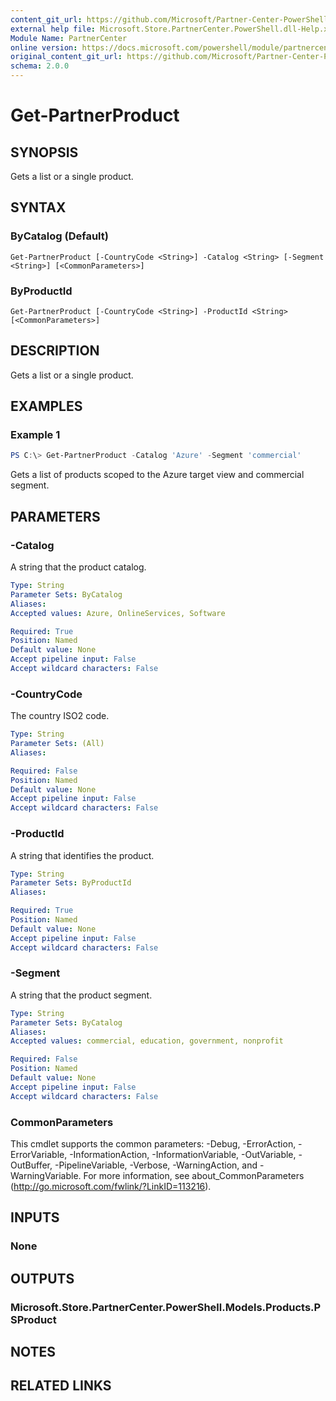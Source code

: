 ```yaml
---
content_git_url: https://github.com/Microsoft/Partner-Center-PowerShell/blob/master/docs/help/Get-PartnerProduct.md
external help file: Microsoft.Store.PartnerCenter.PowerShell.dll-Help.xml
Module Name: PartnerCenter
online version: https://docs.microsoft.com/powershell/module/partnercenter/Get-PartnerProduct
original_content_git_url: https://github.com/Microsoft/Partner-Center-PowerShell/blob/master/docs/help/Get-PartnerProduct.md
schema: 2.0.0
---
```


# Get-PartnerProduct

## SYNOPSIS
Gets a list or a single product.

## SYNTAX

### ByCatalog (Default)
```
Get-PartnerProduct [-CountryCode <String>] -Catalog <String> [-Segment <String>] [<CommonParameters>]
```

### ByProductId
```
Get-PartnerProduct [-CountryCode <String>] -ProductId <String> [<CommonParameters>]
```

## DESCRIPTION
Gets a list or a single product.

## EXAMPLES

### Example 1
```powershell
PS C:\> Get-PartnerProduct -Catalog 'Azure' -Segment 'commercial'
```

Gets a list of products scoped to the Azure target view and commercial segment.

## PARAMETERS

### -Catalog
A string that the product catalog.

```yaml
Type: String
Parameter Sets: ByCatalog
Aliases:
Accepted values: Azure, OnlineServices, Software

Required: True
Position: Named
Default value: None
Accept pipeline input: False
Accept wildcard characters: False
```

### -CountryCode
The country ISO2 code.

```yaml
Type: String
Parameter Sets: (All)
Aliases:

Required: False
Position: Named
Default value: None
Accept pipeline input: False
Accept wildcard characters: False
```

### -ProductId
A string that identifies the product.

```yaml
Type: String
Parameter Sets: ByProductId
Aliases:

Required: True
Position: Named
Default value: None
Accept pipeline input: False
Accept wildcard characters: False
```

### -Segment
A string that the product segment.

```yaml
Type: String
Parameter Sets: ByCatalog
Aliases:
Accepted values: commercial, education, government, nonprofit

Required: False
Position: Named
Default value: None
Accept pipeline input: False
Accept wildcard characters: False
```

### CommonParameters
This cmdlet supports the common parameters: -Debug, -ErrorAction, -ErrorVariable, -InformationAction, -InformationVariable, -OutVariable, -OutBuffer, -PipelineVariable, -Verbose, -WarningAction, and -WarningVariable. For more information, see about_CommonParameters (http://go.microsoft.com/fwlink/?LinkID=113216).

## INPUTS

### None

## OUTPUTS

### Microsoft.Store.PartnerCenter.PowerShell.Models.Products.PSProduct

## NOTES

## RELATED LINKS
